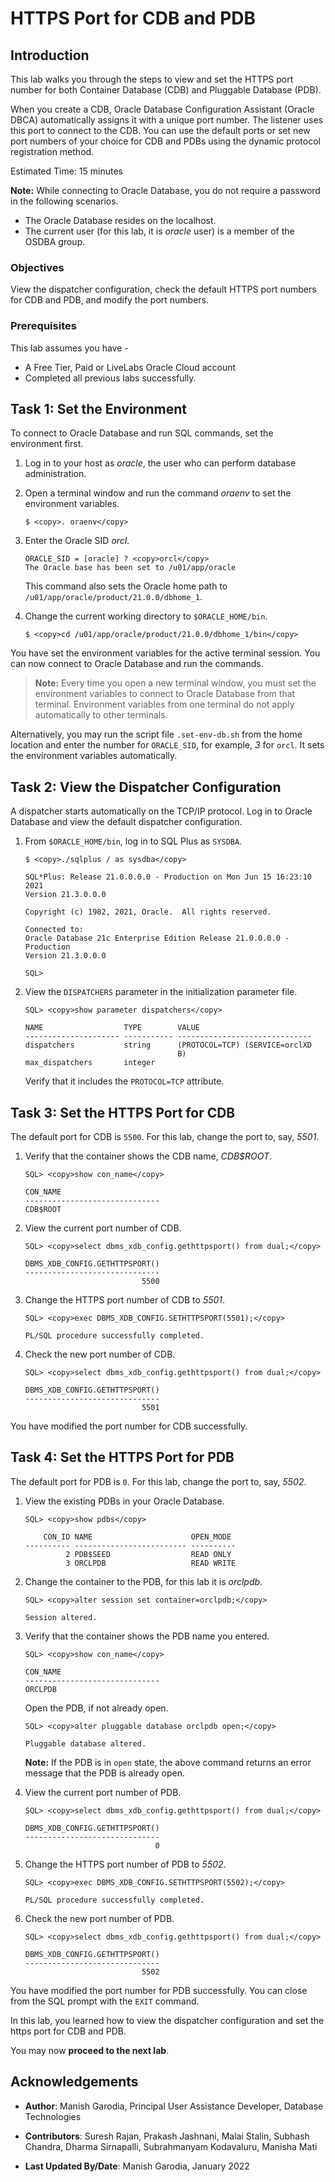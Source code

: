 # HTTPS Port for CDB and PDB

## Introduction

This lab walks you through the steps to view and set the HTTPS port number for both Container Database (CDB) and Pluggable Database (PDB).

When you create a CDB, Oracle Database Configuration Assistant (Oracle DBCA) automatically assigns it with a unique port number. The listener uses this port to connect to the CDB. You can use the default ports or set new port numbers of your choice for CDB and PDBs using the dynamic protocol registration method.  

Estimated Time: 15 minutes

**Note:** While connecting to Oracle Database, you do not require a password in the following scenarios.
 - The Oracle Database resides on the localhost.
 - The current user (for this lab, it is *oracle* user) is a member of the OSDBA group.

### Objectives

View the dispatcher configuration, check the default HTTPS port numbers for CDB and PDB, and modify the port numbers.

### Prerequisites

This lab assumes you have -
- A Free Tier, Paid or LiveLabs Oracle Cloud account
- Completed all previous labs successfully.

## Task 1: Set the Environment

To connect to Oracle Database and run SQL commands, set the environment first.

1. Log in to your host as *oracle*, the user who can perform database administration.

1. Open a terminal window and run the command *oraenv* to set the environment variables.

	```
	$ <copy>. oraenv</copy>
	```

1. Enter the Oracle SID *orcl*.

	```
	ORACLE_SID = [oracle] ? <copy>orcl</copy>
	The Oracle base has been set to /u01/app/oracle
	```

	This command also sets the Oracle home path to `/u01/app/oracle/product/21.0.0/dbhome_1`.

1. Change the current working directory to `$ORACLE_HOME/bin`. 

	```
	$ <copy>cd /u01/app/oracle/product/21.0.0/dbhome_1/bin</copy>
	```

You have set the environment variables for the active terminal session. You can now connect to Oracle Database and run the commands.

> **Note:** Every time you open a new terminal window, you must set the environment variables to connect to Oracle Database from that terminal. Environment variables from one terminal do not apply automatically to other terminals.

Alternatively, you may run the script file `.set-env-db.sh` from the home location and enter the number for `ORACLE_SID`, for example, *3* for `orcl`. It sets the environment variables automatically. 

## Task 2: View the Dispatcher Configuration

A dispatcher starts automatically on the TCP/IP protocol. Log in to Oracle Database and view the default dispatcher configuration.

1. From `$ORACLE_HOME/bin`, log in to SQL Plus as `SYSDBA`.

	```
	$ <copy>./sqlplus / as sysdba</copy>
	```
	```
	SQL*Plus: Release 21.0.0.0.0 - Production on Mon Jun 15 16:23:10 2021
	Version 21.3.0.0.0

	Copyright (c) 1982, 2021, Oracle.  All rights reserved.

	Connected to:
	Oracle Database 21c Enterprise Edition Release 21.0.0.0.0 - Production
	Version 21.3.0.0.0
    
    SQL>
	```

2. View the `DISPATCHERS` parameter in the initialization parameter file.

	```
	SQL> <copy>show parameter dispatchers</copy>
	```
	```
	NAME                  TYPE        VALUE
	--------------------- ----------- ------------------------------
	dispatchers           string      (PROTOCOL=TCP) (SERVICE=orclXD
									  B)
	max_dispatchers       integer
	```

	Verify that it includes the `PROTOCOL=TCP` attribute.

## Task 3: Set the HTTPS Port for CDB

The default port for CDB is `5500`. For this lab, change the port to, say, *5501*.

1. 	Verify that the container shows the CDB name, *CDB$ROOT*.

	```
	SQL> <copy>show con_name</copy>
	```
	```
	CON_NAME
	------------------------------
	CDB$ROOT
	```

2. View the current port number of CDB.

	```
	SQL> <copy>select dbms_xdb_config.gethttpsport() from dual;</copy>
	```
	```
	DBMS_XDB_CONFIG.GETHTTPSPORT()
	------------------------------
							  5500
	```

3. Change the HTTPS port number of CDB to *5501*.

	```
	SQL> <copy>exec DBMS_XDB_CONFIG.SETHTTPSPORT(5501);</copy>

	PL/SQL procedure successfully completed.
	```

5. Check the new port number of CDB.

	```
	SQL> <copy>select dbms_xdb_config.gethttpsport() from dual;</copy>
	```
	```
	DBMS_XDB_CONFIG.GETHTTPSPORT()
	------------------------------
							  5501
	```

You have modified the port number for CDB successfully.  

## Task 4: Set the HTTPS Port for PDB

The default port for PDB is `0`. For this lab, change the port to, say, *5502*.

1. View the existing PDBs in your Oracle Database.

	```
	SQL> <copy>show pdbs</copy>
	```
	```
		CON_ID NAME                      OPEN_MODE
	---------- ------------------------- ----------
			 2 PDB$SEED                  READ ONLY
			 3 ORCLPDB                   READ WRITE
	```

2. Change the container to the PDB, for this lab it is *orclpdb*.

	```
	SQL> <copy>alter session set container=orclpdb;</copy>

	Session altered.
	```
	
3.	Verify that the container shows the PDB name you entered.
	
	```
	SQL> <copy>show con_name</copy>
	```
	```
	CON_NAME
	------------------------------
	ORCLPDB
	```

	Open the PDB, if not already open.

	```
	SQL> <copy>alter pluggable database orclpdb open;</copy>

	Pluggable database altered.
	```

	**Note:** If the PDB is in `open` state, the above command returns an error message that the PDB is already open. 

5. View the current port number of PDB.

	```
	SQL> <copy>select dbms_xdb_config.gethttpsport() from dual;</copy>
	```
	```
	DBMS_XDB_CONFIG.GETHTTPSPORT()
	------------------------------
								 0
	```

6. Change the HTTPS port number of PDB to *5502*.

	```
	SQL> <copy>exec DBMS_XDB_CONFIG.SETHTTPSPORT(5502);</copy>

	PL/SQL procedure successfully completed.
	```

7. Check the new port number of PDB.

	```
	SQL> <copy>select dbms_xdb_config.gethttpsport() from dual;</copy>
	```
	```
	DBMS_XDB_CONFIG.GETHTTPSPORT()
	------------------------------
							  5502
	```

You have modified the port number for PDB successfully. You can close from the SQL prompt with the `EXIT` command.

In this lab, you learned how to view the dispatcher configuration and set the https port for CDB and PDB.

You may now **proceed to the next lab**.

## Acknowledgements

- **Author**: Manish Garodia, Principal User Assistance Developer, Database Technologies

- **Contributors**: Suresh Rajan, Prakash Jashnani, Malai Stalin, Subhash Chandra, Dharma Sirnapalli, Subrahmanyam Kodavaluru, Manisha Mati

- **Last Updated By/Date**: Manish Garodia, January 2022


 
